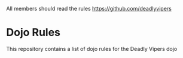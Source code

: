 
All members should read the rules
https://github.com/deadlyvipers

Dojo Rules
==========

This repository contains a list of dojo rules for the Deadly Vipers dojo

